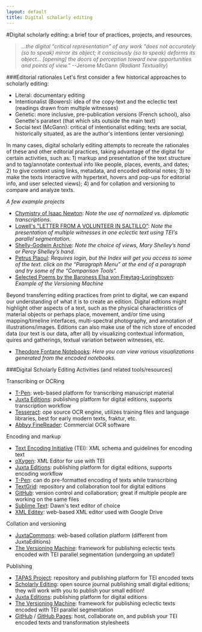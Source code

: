 ```yaml
---
layout: default
title: Digital scholarly editing
---
```

#Digital scholarly editing: a brief tour of practices, projects, and resources.


> _…the digital “critical representation” of any work “does not accurately (so to speak) mirror its object; it consciously (so to speak) deforms its object… [opening] the doors of perception toward new opportunities and points of view.”_ --Jerome McGann (_Radiant Textuality_)

###Editorial rationales
Let's first consider a few historical approaches to scholarly editing:

  * Literal: documentary editing
  * Intentionalist (Bowers): idea of the copy-text and the eclectic text (readings drawn from multiple witnesses)
  * Genetic: more inclusive, pre-publication versions (French school), also Genette's paratext (that which sits outside the main text)
  * Social text (McGann): critical of intentionalist editing; texts are social, historically situated, as are the author's intentions (enter versioning)

In many cases, digital scholarly editing attempts to recreate the rationales of these and other editorial practices, taking advantage of the digital for certain activities, such as:  1) markup and presentation of the text structure and to tag/annotate contextual info like people, places, events, and dates;  2) to give context using links, metadata, and encoded editorial notes;  3) to make the texts interactive with hypertext, hovers and pop-ups for editorial info, and user selected views);  4) and for collation and versioning to compare and analyze texts.

_A few example projects_

* [Chymistry of Isaac Newton](http://webapp1.dlib.indiana.edu/newton/browse;jsessionid=47908DE72B75BAEFFA1E3A83BA29858D):  _Note the use of normalized vs. diplomatic transcriptions._ 
* [Lowell's "LETTER FROM A VOLUNTEER IN SALTILLO”](http://www.scholarlyediting.org/2015/editions/lowelledition_wit-Courier.html):  _Note the presentation of multiple witnesses in one eclectic text using TEI's parallel segmentation._ 
* [Shelly-Godwin Archive](http://shelleygodwinarchive.org/sc/oxford/frankenstein/notebook/a#/p11):  _Note the choice of views, Mary Shelley’s hand or Percy Shelley’s hand._ 
* [Petrus Plaoul](http://petrusplaoul.org/indexsearch/displayindexsearch.php?index=name&type=Classical&name=Anaxagoras): _Requires login, but the Index will get you access to some of the text. click on the “Paragraph Menu” at the end of a paragraph and try some of the “Comparison Tools”._ 
* [Selected Poems by the Baroness Elsa von Freytag-Loringhoven](http://digital.lib.umd.edu/transition/poem?pid=umd:55435): _Example of the Versioning Machine_ 

Beyond transferring editing practices from print to digital, we can expand our understanding of what it is to create an edition. Digital editions might highlight other aspects of a text, such as the physical characteristics of material objects or perhaps place, movement, and/or time using mapping/timeline interfaces, multi-spectral photography, and annotation of illustrations/images. Editions can also make use of the rich store of encoded data (our text is our data, after all) by visualizing contextual information, quires and gatherings, textual variation between witnesses, etc.

* [Theodore Fontane Notebooks](https://fontane-nb.dariah.eu/tei-conf/): _Here you can view various visualizations generated from the encoded notebooks._

###Digital Scholarly Editing Activities (and related tools/resources)

Transcribing or OCRing

* [T-Pen](http://t-pen.org/TPEN/): web-based platform for transcribing manuscript material
* [Juxta Editions](http://www.juxtaeditions.com): publishing platform for digital editions, supports transcription workflow
* [Tesseract](https://code.google.com/p/tesseract-ocr/): ope source OCR engine, utilizes training files and language libraries, best for early modern texts, fraktur, etc.
* [Abbyy FineReader](http://www.abbyy.com): Commercial OCR software

Encoding and markup

* [Text Encoding Initiative](http://www.tei-c.org/index.xml) (TEI): XML schema and guidelines for encoding text
* [oXygen](http://www.oxygenxml.com): XML Editor for use with TEI
* [Juxta Editions](http://www.juxtaeditions.com): publishing platform for digital editions, supports encoding workflow
* [T-Pen](http://t-pen.org/TPEN/): can do pre-formatted encoding of texts while transcribing
* [TextGrid](https://www.google.com/url?sa=t&rct=j&q=&esrc=s&source=web&cd=1&cad=rja&uact=8&ved=0CB4QFjAAahUKEwj86_zFhdLIAhUC1WMKHcqfAtc&url=https%3A%2F%2Ftextgrid.de%2Fen&usg=AFQjCNHkkXsDW-t5s5kUGCa5gfw4lA_3lQ): repository and collaboration tool for digital editions
* [GitHub](https://github.com): version control and collaboration; great if multiple people are working on the same files
* [Sublime Text](https://www.sublimetext.com): Dawn's text editor of choice
* [XML Editey](http://www.editey.com): web-based XML editor used with Google Drive

Collation and versioning

* [JuxtaCommons](http://juxtacommons.org): web-based collation platform (different from JuxtaEditions)
* [The Versioning Machine](http://v-machine.org): framework for publishing eclectic texts encoded with TEI parallel segmentation (undergoing an update!)

Publishing

* [TAPAS Project](http://tapasproject.org): repository and publishing platform for TEI encoded texts
* [Scholarly Editing](http://www.scholarlyediting.org): open source journal publishing small digital editions; they will work with you to publish your small edition!
* [Juxta Editions](http://www.juxtaeditions.com): publishing platform for digital editions
* [The Versioning Machine](http://v-machine.org): framework for publishing eclectic texts encoded with TEI parallel segmentation
* [GitHub](https://github.com) / [GitHub Pages](https://pages.github.com): host, collaborate on, and publish your TEI encoded texts and transformation stylesheets
